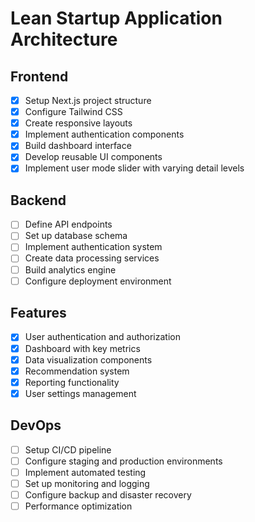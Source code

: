 # Lean Startup Application Architecture

## Frontend
- [x] Setup Next.js project structure
- [x] Configure Tailwind CSS
- [x] Create responsive layouts
- [x] Implement authentication components
- [x] Build dashboard interface
- [x] Develop reusable UI components
- [x] Implement user mode slider with varying detail levels

## Backend
- [ ] Define API endpoints
- [ ] Set up database schema
- [ ] Implement authentication system
- [ ] Create data processing services
- [ ] Build analytics engine
- [ ] Configure deployment environment

## Features
- [x] User authentication and authorization
- [x] Dashboard with key metrics
- [x] Data visualization components
- [x] Recommendation system
- [x] Reporting functionality
- [x] User settings management

## DevOps
- [ ] Setup CI/CD pipeline
- [ ] Configure staging and production environments
- [ ] Implement automated testing
- [ ] Set up monitoring and logging
- [ ] Configure backup and disaster recovery
- [ ] Performance optimization